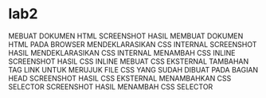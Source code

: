 # lab2
MEBUAT DOKUMEN HTML
SCREENSHOT HASIL MEMBUAT DOKUMEN HTML PADA BROWSER
MENDEKLARASIKAN CSS INTERNAL
SCREENSHOT HASIL MENDEKLARASIKAN CSS INTERNAL
MENAMBAH CSS INLINE
SCREENSHOT HASIL CSS INLINE
MEBUAT CSS EKSTERNAL
TAMBAHAN TAG LINK UNTUK MERUJUK FILE CSS YANG SUDAH DIBUAT PADA BAGIAN HEAD
SCREENSHOT HASIL CSS EKSTERNAL
MENAMBAHKAN CSS SELECTOR
SCREENSHOT HASIL MENAMBAH CSS SELECTOR
